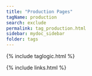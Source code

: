 ```yaml
---
title: "Production Pages"
tagName: production
search: exclude
permalink: tag_production.html
sidebar: mydoc_sidebar
folder: tags
---
```

{% include taglogic.html %}

{% include links.html %}
